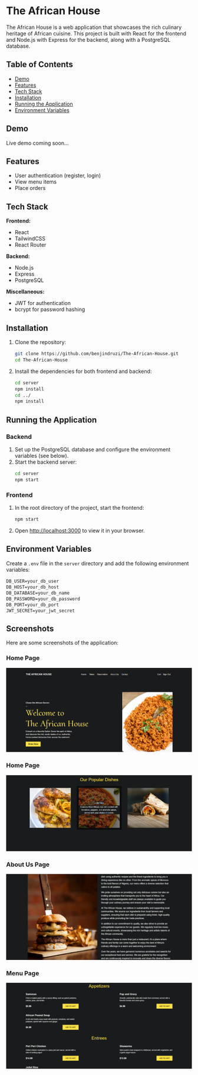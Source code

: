 # The African House

The African House is a web application that showcases the rich culinary heritage of African cuisine. This project is built with React for the frontend and Node.js with Express for the backend, along with a PostgreSQL database.

## Table of Contents

- [Demo](#demo)
- [Features](#features)
- [Tech Stack](#tech-stack)
- [Installation](#installation)
- [Running the Application](#running-the-application)
- [Environment Variables](#environment-variables)

## Demo

Live demo coming soon...

## Features

- User authentication (register, login)
- View menu items
- Place orders

## Tech Stack

**Frontend:**
- React
- TailwindCSS
- React Router

**Backend:**
- Node.js
- Express
- PostgreSQL

**Miscellaneous:**
- JWT for authentication
- bcrypt for password hashing

## Installation

1. Clone the repository:
    ```bash
    git clone https://github.com/benjindruzi/The-African-House.git
    cd The-African-House
    ```

2. Install the dependencies for both frontend and backend:
    ```bash
    cd server
    npm install
    cd ../
    npm install
    ```

## Running the Application

### Backend

1. Set up the PostgreSQL database and configure the environment variables (see below).
2. Start the backend server:
    ```bash
    cd server
    npm start
    ```

### Frontend

1. In the root directory of the project, start the frontend:
    ```bash
    npm start
    ```

2. Open [http://localhost:3000](http://localhost:3000) to view it in your browser.

## Environment Variables

Create a `.env` file in the `server` directory and add the following environment variables:

```plaintext
DB_USER=your_db_user
DB_HOST=your_db_host
DB_DATABASE=your_db_name
DB_PASSWORD=your_db_password
DB_PORT=your_db_port
JWT_SECRET=your_jwt_secret
```

## Screenshots

Here are some screenshots of the application:

### Home Page
[![Home Page](https://github.com/benjindruzi/The-African-House/blob/main/screenshots/screenshot1.png)](https://github.com/benjindruzi/The-African-House/blob/main/screenshots/screenshot1.png)

### Home Page
[![Home Page](https://github.com/benjindruzi/The-African-House/blob/main/screenshots/screenshot2.png)](https://github.com/benjindruzi/The-African-House/blob/main/screenshots/screenshot2.png)

### About Us Page
[![About Us Page](https://github.com/benjindruzi/The-African-House/blob/main/screenshots/screenshot3.png)](https://github.com/benjindruzi/The-African-House/blob/main/screenshots/screenshot3.png)

### Menu Page
[![Menu Page](https://github.com/benjindruzi/The-African-House/blob/main/screenshots/screenshot4.png)](https://github.com/benjindruzi/The-African-House/blob/main/screenshots/screenshot4.png)


